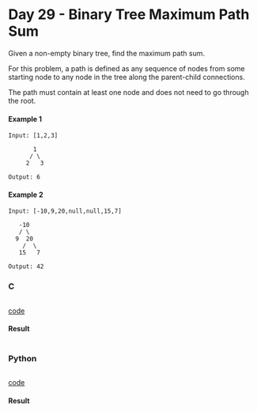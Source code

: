# Day 29 - Binary Tree Maximum Path Sum
Given a non-empty binary tree, find the maximum path sum.

For this problem, a path is defined as any sequence of nodes from some starting node to any node in the tree along the parent-child connections. 

The path must contain at least one node and does not need to go through the root.

#### Example 1
```
Input: [1,2,3]

       1
      / \
     2   3

Output: 6
```

#### Example 2
```
Input: [-10,9,20,null,null,15,7]

   -10
   / \
  9  20
    /  \
   15   7

Output: 42
```

### C
```C

```
[code](C/binary-tree-maximum-path-sum.c)

#### Result
```

```

### Python
```python

```
[code](Python/binary-tree-maximum-path-sum.py)

#### Result
```

```
